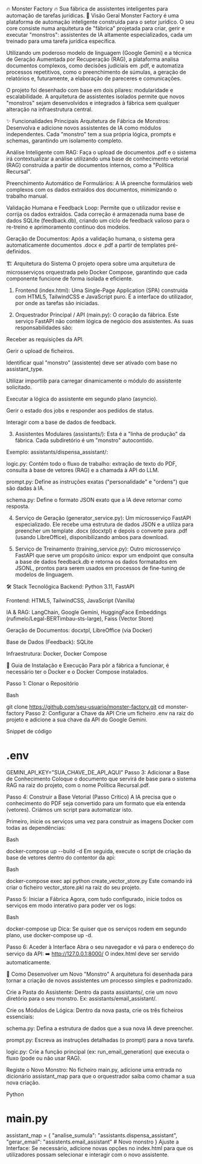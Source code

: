 🔥 Monster Factory 🔥
Sua fábrica de assistentes inteligentes para automação de tarefas jurídicas.
📖 Visão Geral
Monster Factory é uma plataforma de automação inteligente construída para o setor jurídico. O seu core consiste numa arquitetura de "fábrica" projetada para criar, gerir e executar "monstros": assistentes de IA altamente especializados, cada um treinado para uma tarefa jurídica específica.

Utilizando um poderoso modelo de linguagem (Google Gemini) e a técnica de Geração Aumentada por Recuperação (RAG), a plataforma analisa documentos complexos, como decisões judiciais em .pdf, e automatiza processos repetitivos, como o preenchimento de súmulas, a geração de relatórios e, futuramente, a elaboração de pareceres e comunicações.

O projeto foi desenhado com base em dois pilares: modularidade e escalabilidade. A arquitetura de assistentes isolados permite que novos "monstros" sejam desenvolvidos e integrados à fábrica sem qualquer alteração na infraestrutura central.

✨ Funcionalidades Principais
Arquitetura de Fábrica de Monstros: Desenvolva e adicione novos assistentes de IA como módulos independentes. Cada "monstro" tem a sua própria lógica, prompts e schemas, garantindo um isolamento completo.

Análise Inteligente com RAG: Faça o upload de documentos .pdf e o sistema irá contextualizar a análise utilizando uma base de conhecimento vetorial (RAG) construída a partir de documentos internos, como a "Política Recursal".

Preenchimento Automático de Formulários: A IA preenche formulários web complexos com os dados extraídos dos documentos, minimizando o trabalho manual.

Validação Humana e Feedback Loop: Permite que o utilizador revise e corrija os dados extraídos. Cada correção é armazenada numa base de dados SQLite (feedback.db), criando um ciclo de feedback valioso para o re-treino e aprimoramento contínuo dos modelos.

Geração de Documentos: Após a validação humana, o sistema gera automaticamente documentos .docx e .pdf a partir de templates pré-definidos.

🏗️ Arquitetura do Sistema
O projeto opera sobre uma arquitetura de microsserviços orquestrada pelo Docker Compose, garantindo que cada componente funcione de forma isolada e eficiente.

1. Frontend (index.html):
Uma Single-Page Application (SPA) construída com HTML5, TailwindCSS e JavaScript puro. É a interface do utilizador, por onde as tarefas são iniciadas.

2. Orquestrador Principal / API (main.py):
O coração da fábrica. Este serviço FastAPI não contém lógica de negócio dos assistentes. As suas responsabilidades são:

Receber as requisições da API.

Gerir o upload de ficheiros.

Identificar qual "monstro" (assistente) deve ser ativado com base no assistant_type.

Utilizar importlib para carregar dinamicamente o módulo do assistente solicitado.

Executar a lógica do assistente em segundo plano (asyncio).

Gerir o estado dos jobs e responder aos pedidos de status.

Interagir com a base de dados de feedback.

3. Assistentes Modulares (assistants/):
Esta é a "linha de produção" da fábrica. Cada subdiretório é um "monstro" autocontido.

Exemplo: assistants/dispensa_assistant/:

logic.py: Contém todo o fluxo de trabalho: extração de texto do PDF, consulta à base de vetores (RAG) e a chamada à API do LLM.

prompt.py: Define as instruções exatas ("personalidade" e "ordens") que são dadas à IA.

schema.py: Define o formato JSON exato que a IA deve retornar como resposta.

4. Serviço de Geração (generator_service.py):
Um microsserviço FastAPI especializado. Ele recebe uma estrutura de dados JSON e a utiliza para preencher um template .docx (docxtpl) e depois o converte para .pdf (usando LibreOffice), disponibilizando ambos para download.

5. Serviço de Treinamento (training_service.py):
Outro microsserviço FastAPI que serve um propósito único: expor um endpoint que consulta a base de dados feedback.db e retorna os dados formatados em JSONL, prontos para serem usados em processos de fine-tuning de modelos de linguagem.

🛠️ Stack Tecnológica
Backend: Python 3.11, FastAPI

Frontend: HTML5, TailwindCSS, JavaScript (Vanilla)

IA & RAG: LangChain, Google Gemini, HuggingFace Embeddings (rufimelo/Legal-BERTimbau-sts-large), Faiss (Vector Store)

Geração de Documentos: docxtpl, LibreOffice (via Docker)

Base de Dados (Feedback): SQLite

Infraestrutura: Docker, Docker Compose

🚀 Guia de Instalação e Execução
Para pôr a fábrica a funcionar, é necessário ter o Docker e o Docker Compose instalados.

Passo 1: Clonar o Repositório

Bash

git clone https://github.com/seu-usuario/monster-factory.git
cd monster-factory
Passo 2: Configurar a Chave da API
Crie um ficheiro .env na raiz do projeto e adicione a sua chave da API do Google Gemini.

Snippet de código

# .env
GEMINI_API_KEY="SUA_CHAVE_DE_API_AQUI"
Passo 3: Adicionar a Base de Conhecimento
Coloque o documento que servirá de base para o sistema RAG na raiz do projeto, com o nome Política Recursal.pdf.

Passo 4: Construir a Base Vetorial (Passo Crítico)
A IA precisa que o conhecimento do PDF seja convertido para um formato que ela entenda (vetores). Criámos um script para automatizar isto.

Primeiro, inicie os serviços uma vez para construir as imagens Docker com todas as dependências:

Bash

docker-compose up --build -d
Em seguida, execute o script de criação da base de vetores dentro do contentor da api:

Bash

docker-compose exec api python create_vector_store.py
Este comando irá criar o ficheiro vector_store.pkl na raiz do seu projeto.

Passo 5: Iniciar a Fábrica
Agora, com tudo configurado, inicie todos os serviços em modo interativo para poder ver os logs:

Bash

docker-compose up
Dica: Se quiser que os serviços rodem em segundo plano, use docker-compose up -d.

Passo 6: Aceder à Interface
Abra o seu navegador e vá para o endereço do serviço da API:
➡️ http://127.0.0.1:8000/
O index.html deve ser servido automaticamente.

🔬 Como Desenvolver um Novo "Monstro"
A arquitetura foi desenhada para tornar a criação de novos assistentes um processo simples e padronizado.

Crie a Pasta do Assistente:
Dentro da pasta assistants/, crie um novo diretório para o seu monstro. Ex: assistants/email_assistant/.

Crie os Módulos de Lógica:
Dentro da nova pasta, crie os três ficheiros essenciais:

schema.py: Defina a estrutura de dados que a sua nova IA deve preencher.

prompt.py: Escreva as instruções detalhadas (o prompt) para a nova tarefa.

logic.py: Crie a função principal (ex: run_email_generation) que executa o fluxo (pode ou não usar RAG).

Registe o Novo Monstro:
No ficheiro main.py, adicione uma entrada no dicionário assistant_map para que o orquestrador saiba como chamar a sua nova criação.

Python

# main.py
assistant_map = {
    "analise_sumula": "assistants.dispensa_assistant",
    "gerar_email": "assistents.email_assistant" # Novo monstro
}
Ajuste a Interface:
Se necessário, adicione novas opções no index.html para que os utilizadores possam selecionar e interagir com o novo assistente.